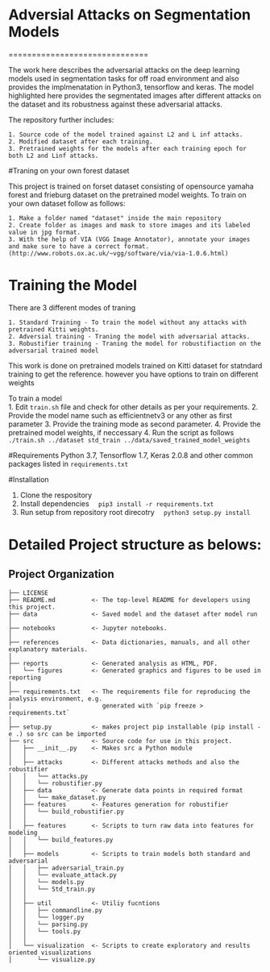 
# Adversial Attacks on Segmentation Models
==============================

The work here describes the adversarial attacks on the deep learning models used in segmentation tasks for off road environment and also provides the implmenatation in Python3, tensorflow and keras. The model highlighted here provides the segmentated images after different attacks on the dataset and its robustness against these adversarial attacks.

The repository further includes:

	1. Source code of the model trained against L2 and L inf attacks.
	2. Modified dataset after each training.
	3. Pretrained weights for the models after each training epoch for both L2 and Linf attacks.   

#Traning on your own forest dataset

This project is trained on forset dataset consisting of opensource yamaha forest and frieburg dataset on the pretrained model weights.
To train on your own dataset follow as follows:

	1. Make a folder named "dataset" inside the main repository 
	2. Create folder as images and mask to store images and its labeled value in jpg format.
	3. With the help of VIA (VGG Image Annotator), annotate your images and make sure to have a correct format. (http://www.robots.ox.ac.uk/~vgg/software/via/via-1.0.6.html) 

# Training the Model
There are 3 different modes of traning

	1. Standard Training - To train the model without any attacks with pretrained Kitti weights.
	2. Adversial training - Traning the model with adversarial attacks.
	3. Robustifier training - Traning the model for robustifiaction on the adversarial trained model

This work is done on pretrained models trained on Kitti dataset for statndard training to get the reference.  however you have options to train on different weights

To train a model  
	1. Edit `train.sh` file and check for other details as per your requirements.
	2. Provide the model name such as efficientnetv3 or any other as first parameter
	3. Provide the training mode as second parameter.
	4. Provide the pretrained model weights, if neccessary
	4. Run the script as follows 
`./train.sh ../dataset std_train ../data/saved_trained_model_weights`

#Requirements
Python 3.7, Tensorflow 1.7, Keras 2.0.8 and other common packages listed in `requirements.txt`

#Installation
1. Clone the respository 
2. Install dependencies
`  pip3 install -r requirements.txt`
3. Run setup from repository root direcotry
`  python3 setup.py install`

# Detailed Project structure as belows: 
Project Organization
------------

    ├── LICENSE
    ├── README.md          <- The top-level README for developers using this project.
    ├── data               <- Saved model and the dataset after model run
    │
    ├── notebooks          <- Jupyter notebooks.
    │
    ├── references         <- Data dictionaries, manuals, and all other explanatory materials.
    │
    ├── reports            <- Generated analysis as HTML, PDF.
    │   └── figures        <- Generated graphics and figures to be used in reporting
    │
    ├── requirements.txt   <- The requirements file for reproducing the analysis environment, e.g.
    │                         generated with `pip freeze > requirements.txt`
    │
    ├── setup.py           <- makes project pip installable (pip install -e .) so src can be imported
    ├── src                <- Source code for use in this project.
    │   ├── __init__.py    <- Makes src a Python module
    │   │
    │   ├── attacks        <- Different attacks methods and also the robustifier
    │   │   └── attacks.py
    │   │   └── robustifier.py
    │   ├── data           <- Generate data points in required format
    │   │   └── make_dataset.py
    │   ├── features       <- Features generation for robustifier
    │   │   └── build_robustifier.py
    │   │
    │   ├── features       <- Scripts to turn raw data into features for modeling
    │   │   └── build_features.py
    │   │
    │   ├── models         <- Scripts to train models both standard and adversarial
    │   │   ├── adversarial_train.py
    │   │   └── evaluate_attack.py
    │   │   └── models.py
    │   │   └── Std_train.py
    │   │
    │   ├── util           <- Utiliy fucntions
    │   │   ├── commandline.py
    │   │   └── logger.py
    │   │   └── parsing.py
    │   │   └── tools.py
    │   │
    │   └── visualization  <- Scripts to create exploratory and results oriented visualizations
    │       └── visualize.py
